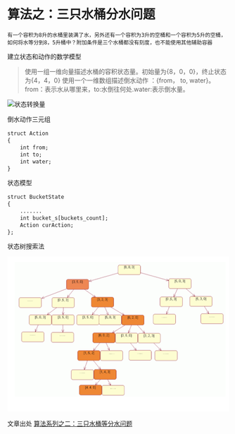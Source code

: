 # 算法之：三只水桶分水问题

    有一个容积为8升的水桶里装满了水，另外还有一个容积为3升的空桶和一个容积为5升的空桶，如何将水等分到8，5升桶中？附加条件是三个水桶都没有刻度，也不能使用其他辅助容器


建立状态和动作的数学模型

> 使用一组一维向量描述水桶的容积状态量。初始量为{8，0，0}，终止状态为{4，4，0}
> 使用一个一维数组描述倒水动作 ：{from， to, water}。from：表示水从哪里来，to:水倒往何处.water:表示倒水量。



![状态转换量](/images/img1.png)


倒水动作三元组

```
struct Action
{
    int from;
    int to;
    int water;
}
```


状态模型
```
struct BucketState
{
    .......
    int bucket_s[buckets_count];
    Action curAction;
};
```


状态树搜索法

![状态树](images/img2.png)





文章出处 [算法系列之二：三只水桶等分水问题](http://blog.csdn.net/orbit/article/details/6596521)